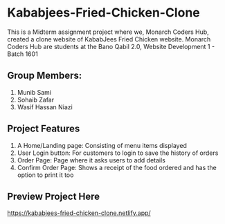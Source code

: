# Kababjees-Fried-Chicken-Clone
This is a Midterm assignment project where we, Monarch Coders Hub, created a clone website of KababJees Fried Chicken website.
Monarch Coders Hub are students at the Bano Qabil 2.0, Website Development 1 - Batch 1601

## Group Members:

1) Munib Sami
2) Sohaib Zafar
3) Wasif Hassan Niazi

## Project Features
1) A Home/Landing page: Consisting of menu items displayed
2) User Login button: For customers to login to save the history of orders
3) Order Page: Page where it asks users to add details
4) Confirm Order Page: Shows a receipt of the food ordered and has the option to print it too

## Preview Project Here
https://kababjees-fried-chicken-clone.netlify.app/
